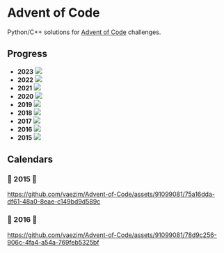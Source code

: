 # Advent of Code
Python/C++ solutions for [Advent of Code](https://adventofcode.com/) challenges.

## Progress
- **2023** ![](https://progress-bar.dev/16/?scale=25&width=300&suffix=/25)
- **2022** ![](https://progress-bar.dev/20/?scale=25&width=300&suffix=/25)
- **2021** ![](https://progress-bar.dev/7/?scale=25&width=300&suffix=/25)
- **2020** ![](https://progress-bar.dev/11/?scale=25&width=300&suffix=/25)
- **2019** ![](https://progress-bar.dev/7/?scale=25&width=300&suffix=/25)
- **2018** ![](https://progress-bar.dev/7/?scale=25&width=300&suffix=/25)
- **2017** ![](https://progress-bar.dev/21/?scale=25&width=300&suffix=/25)
- **2016** ![](https://progress-bar.dev/25/?scale=25&width=300&suffix=/25)
- **2015** ![](https://progress-bar.dev/25/?scale=25&width=300&suffix=/25)

## Calendars
### 🌟 2015 🌟
https://github.com/vaezim/Advent-of-Code/assets/91099081/75a16dda-df61-48a0-8eae-c149bd9d589c

### 🌟 2016 🌟
https://github.com/vaezim/Advent-of-Code/assets/91099081/78d9c256-906c-4fa4-a54a-769feb5325bf
